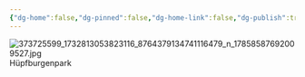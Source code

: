 ```yaml
---
{"dg-home":false,"dg-pinned":false,"dg-home-link":false,"dg-publish":true,"tags":["dgblip"],"disabled rules":["yaml-title","yaml-title-alias","file-name-heading"],"title":"philipp on instagram @ 2023-09-03","created-date":"2023-09-03T14:00:00","updated-date":"2025-05-02T17:43:07","dg-path":"blips/17858587692009527.md","permalink":"/blips/17858587692009527/","dgPassFrontmatter":true}
---
```



![373725599_1732813053823116_8764379134741116479_n_17858587692009527.jpg](/img/user/attachments/373725599_1732813053823116_8764379134741116479_n_17858587692009527.jpg)
Hüpfburgenpark



